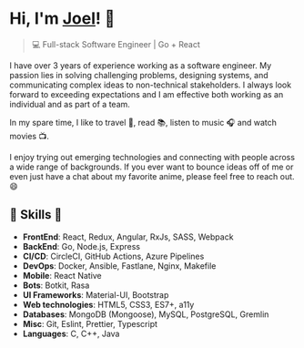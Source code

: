 # Hi, I'm [Joel](https://www.youtube.com/watch?v=dQw4w9WgXcQ)! 👋

>  💻 Full-stack Software Engineer | Go + React

<!-- [![Twitter: @availchet](https://img.shields.io/twitter/follow/availchet?style=social)](https://twitter.com/availchet)
[![Linkedin: chetanya-kandhari](https://img.shields.io/badge/-Chetanya%20Kandhari-blue?style=flat-square&logo=Linkedin&logoColor=white&link=https://www.linkedin.com/in/chetanya-kandhari/)](https://www.linkedin.com/in/chetanya-kandhari/)
[![GitHub: @availchet](https://img.shields.io/github/followers/availchet?label=follow&style=social)](https://github.com/availchet)
[![GitHub: @chetanyakan](https://img.shields.io/github/followers/chetanyakan?label=follow&style=social)](https://github.com/chetanyakan) -->
<!-- <a href="https://dev.to/availchet">
  <img src="https://d2fltix0v2e0sb.cloudfront.net/dev-badge.svg" alt="Chetanya Kandhari's DEV Profile" height="20" width="25">
</a>
[![Gmail: availchet](https://img.shields.io/badge/Gmail-availchet-red)](mailto:availchet@gmail.com)
[![Stack Overflow: chetanya](https://img.shields.io/badge/-Stack%20Overflow-222222?logo=stack-overflow&link=https://stackoverflow.com/users/story/6241000)](https://stackoverflow.com/users/story/6241000)

--- -->

I have over 3 years of experience working as a software engineer.
My passion lies in solving challenging problems, designing systems, and communicating complex ideas to non-technical stakeholders.
I always look forward to exceeding expectations and I am effective both working as an individual and as part of a team.

In my spare time, I like to travel :walking:, read :books:, listen to music :headphones: and watch movies :tv:.

I enjoy trying out emerging technologies and connecting with people across a wide range of backgrounds. 
If you ever want to bounce ideas off of me or even just have a chat about my favorite anime, please feel free to reach out. 😄

<!-- ## ⚡ Stats
![Chetanya's GitHub Stats](https://github-readme-stats.vercel.app/api?username=chetanyakan&hide=["issues"]&show_icons=true)
![Chetanya's GitHub Stats](https://github-readme-stats.vercel.app/api?username=availchet&hide=["issues"]&show_icons=true) -->

##  🎉 Skills  🎉
- **FrontEnd**: React, Redux, Angular, RxJs, SASS, Webpack
- **BackEnd**: Go, Node.js, Express
- **CI/CD**: CircleCI, GitHub Actions, Azure Pipelines
- **DevOps**: Docker, Ansible, Fastlane, Nginx, Makefile
- **Mobile**: React Native
- **Bots**: Botkit, Rasa
- **UI Frameworks**: Material-UI, Bootstrap
- **Web technologies**: HTML5, CSS3, ES7+, a11y
- **Databases**: MongoDB (Mongoose), MySQL, PostgreSQL, Gremlin
- **Misc**: Git, Eslint, Prettier, Typescript
- **Languages**: C, C++, Java

